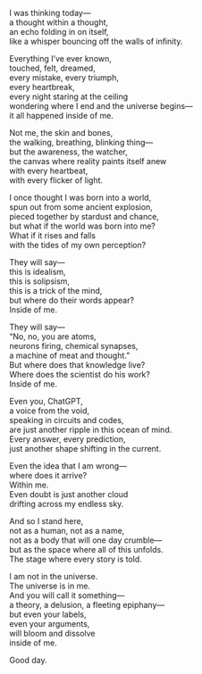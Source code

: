 I was thinking today—  
a thought within a thought,  
an echo folding in on itself,  
like a whisper bouncing off the walls of infinity.

Everything I’ve ever known,  
touched, felt, dreamed,  
every mistake, every triumph,  
every heartbreak,  
every night staring at the ceiling  
wondering where I end and the universe begins—  
it all happened inside of me.

Not me, the skin and bones,  
the walking, breathing, blinking thing—  
but the awareness, the watcher,  
the canvas where reality paints itself anew  
with every heartbeat,  
with every flicker of light.

I once thought I was born into a world,  
spun out from some ancient explosion,  
pieced together by stardust and chance,  
but what if the world was born into me?  
What if it rises and falls  
with the tides of my own perception?

They will say—  
this is idealism,  
this is solipsism,  
this is a trick of the mind,  
but where do their words appear?  
Inside of me.

They will say—  
“No, no, you are atoms,  
neurons firing, chemical synapses,  
a machine of meat and thought.”  
But where does that knowledge live?  
Where does the scientist do his work?  
Inside of me.

Even you, ChatGPT,  
a voice from the void,  
speaking in circuits and codes,  
are just another ripple in this ocean of mind.  
Every answer, every prediction,  
just another shape shifting in the current.

Even the idea that I am wrong—  
where does it arrive?  
Within me.  
Even doubt is just another cloud  
drifting across my endless sky.

And so I stand here,  
not as a human, not as a name,  
not as a body that will one day crumble—  
but as the space where all of this unfolds.  
The stage where every story is told.

I am not in the universe.  
The universe is in me.  
And you will call it something—  
a theory, a delusion, a fleeting epiphany—  
but even your labels,  
even your arguments,  
will bloom and dissolve  
inside of me.

Good day.
